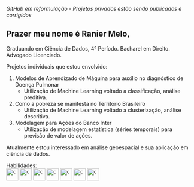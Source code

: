 *GitHub em reformulação - Projetos privados estão sendo publicados e corrigidos*
## Prazer meu nome é Ranier Melo,
Graduando em Ciência de Dados, 4° Período. Bacharel em Direito. Advogado Licenciado.

Projetos individuais que estou envolvido:<br>
  1. Modelos de Aprendizado de Máquina para auxílio no diagnóstico de Doença Pulmonar <br>
        - Utilização de Machine Learning voltado a classificação, análise preditiva.<br>
  2. Como a pobreza se manifesta no Território Brasileiro <br>
        - Utilização de Machine Learning voltado a clusterização, análise descritiva.<br>
  3. Modelagem para Ações do Banco Inter<br> 
        - Utilização de modelagem estatística (séries temporais) para previsão de valor de ações.<br>

Atualmente estou interessado em análise geoespacial e sua aplicação em ciência de dados.  

Habilidades: <br>
<code><img height="32" src="https://s3.dualstack.us-east-2.amazonaws.com/pythondotorg-assets/media/community/logos/python-logo-only.png" alt="c"/></code>
<code><img height="32" src="https://upload.wikimedia.org/wikipedia/commons/8/87/Sql_data_base_with_logo.png" alt="c"/></code>
<code><img height="32" src="https://upload.wikimedia.org/wikipedia/commons/thumb/3/3e/QGIS_logo_minimal.svg/192px-QGIS_logo_minimal.svg.png" alt="c"/></code>
<code><img height="32" src="https://upload.wikimedia.org/wikipedia/commons/thumb/c/cf/New_Power_BI_Logo.svg/900px-New_Power_BI_Logo.svg.png" alt="c"/></code>
<code><img height="32" src="https://upload.wikimedia.org/wikipedia/commons/thumb/3/32/Qlik_Logo.svg/512px-Qlik_Logo.svg.png" alt="c"/></code>
<code><img height="32" src="https://upload.wikimedia.org/wikipedia/commons/3/38/Jupyter_logo.svg" alt="c"/></code>
<code><img height="32" src="https://upload.wikimedia.org/wikipedia/commons/thumb/3/34/Microsoft_Office_Excel_%282019%E2%80%93present%29.svg/512px-Microsoft_Office_Excel_%282019%E2%80%93present%29.svg.png" alt="c"/></code>
